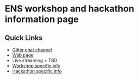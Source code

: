 # ENS workshop and hackathon information page

## Quick Links

- [Gitter chat channel](https://gitter.im/ensdomains/hack2018)
- [Web page](https://ens.domains/hack2018)
- Live streaming = TBD
- [Workshop specific info](doc/workshop.md)
- [Hackathon specific info](doc/hackathon.md)

